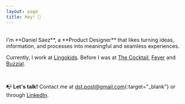 ```yaml
---
layout: page
title: Hey! 👋
---
```



<br>
I'm **Daniel Sáez**, a **Product Designer** that likes turning ideas, information, and processes into meaningful and seamless experiences.


Currently, I work at [Lingokids](https://lingokids.com/). Before I was at [The Cocktail](https://the-cocktail.com/en), [Fever](https://feverup.com/) and [Buzzial](https://buzzial.com/).

<br>

📭 **Let's talk!** Contact me at [dst.post@gmail.com](mailto:dst.post@gmail.com){:target="_blank"} or through [LinkedIn](https://www.linkedin.com/in/daniel-s%C3%A1ez-torregrosa/).


